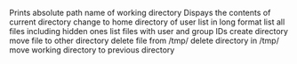 Prints absolute path name of working directory
Dispays the contents of current directory
change to home directory of user
list in long format
list all files including hidden ones
list files with user and group IDs
create directory
move file to other directory
delete file from /tmp/
delete directory in /tmp/
move working directory to previous directory 
